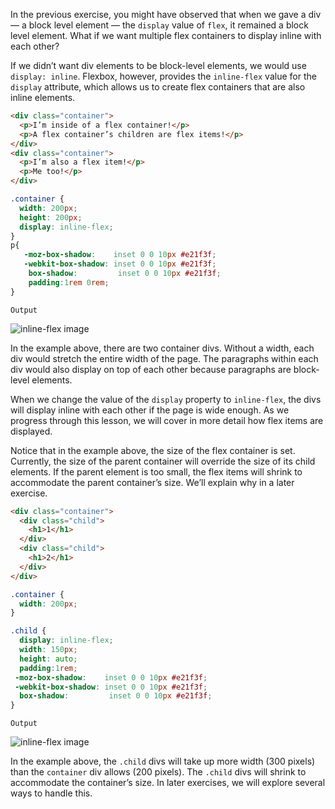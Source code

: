 In the previous exercise, you might have observed that when we gave a div — a block level element — the `display` value of `flex`, it remained a block level element. What if we want multiple flex containers to display inline with each other?

If we didn’t want div elements to be block-level elements, we would use `display: inline`. Flexbox, however, provides the `inline-flex` value for the `display` attribute, which allows us to create flex containers that are also inline elements.

```html
<div class="container">
  <p>I’m inside of a flex container!</p>
  <p>A flex container’s children are flex items!</p>
</div>
<div class="container">
  <p>I’m also a flex item!</p>
  <p>Me too!</p>
</div>
```

```css
.container {
  width: 200px;
  height: 200px;
  display: inline-flex;
}
p{
   -moz-box-shadow:    inset 0 0 10px #e21f3f;
   -webkit-box-shadow: inset 0 0 10px #e21f3f;
    box-shadow:         inset 0 0 10px #e21f3f;
    padding:1rem 0rem;
}
```

`Output`

![inline-flex image](https://course-assets-workspace.s3.ap-south-1.amazonaws.com/css/inline_flex.png)


In the example above, there are two container divs. Without a width, each div would stretch the entire width of the page. The paragraphs within each div would also display on top of each other because paragraphs are block-level elements.

When we change the value of the `display` property to `inline-flex`, the divs will display inline with each other if the page is wide enough. As we progress through this lesson, we will cover in more detail how flex items are displayed.

Notice that in the example above, the size of the flex container is set. Currently, the size of the parent container will override the size of its child elements. If the parent element is too small, the flex items will shrink to accommodate the parent container’s size. We’ll explain why in a later exercise.

```html
<div class="container">
  <div class="child">
    <h1>1</h1>
  </div>
  <div class="child">
    <h1>2</h1>
  </div>
</div>
```


```css
.container {
  width: 200px;
}

.child {
  display: inline-flex;
  width: 150px;
  height: auto;
  padding:1rem;
 -moz-box-shadow:    inset 0 0 10px #e21f3f;
 -webkit-box-shadow: inset 0 0 10px #e21f3f;
  box-shadow:         inset 0 0 10px #e21f3f;
}
```

`Output`

![inline-flex image](https://course-assets-workspace.s3.ap-south-1.amazonaws.com/css/inline-flex-2.png)



In the example above, the `.child` divs will take up more width (300 pixels) than the `container` div allows (200 pixels). The `.child` divs will shrink to accommodate the container’s size. In later exercises, we will explore several ways to handle this.